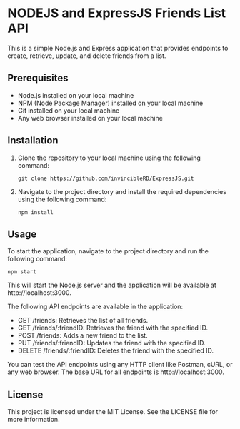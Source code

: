 # NODEJS and ExpressJS Friends List API

This is a simple Node.js and Express application that provides endpoints to create, retrieve, update, and delete friends from a list.

## Prerequisites

- Node.js installed on your local machine
- NPM (Node Package Manager) installed on your local machine
- Git installed on your local machine
- Any web browser installed on your local machine

## Installation

1. Clone the repository to your local machine using the following command:

    ```
    git clone https://github.com/invincibleRD/ExpressJS.git
    ```

2. Navigate to the project directory and install the required dependencies using the following command:

    ```
    npm install
    ```

## Usage

To start the application, navigate to the project directory and run the following command:

    
    npm start
    
    

This will start the Node.js server and the application will be available at http://localhost:3000.

The following API endpoints are available in the application:

- GET /friends: Retrieves the list of all friends.
- GET /friends/:friendID: Retrieves the friend with the specified ID.
- POST /friends: Adds a new friend to the list.
- PUT /friends/:friendID: Updates the friend with the specified ID.
- DELETE /friends/:friendID: Deletes the friend with the specified ID.

You can test the API endpoints using any HTTP client like Postman, cURL, or any web browser. The base URL for all endpoints is http://localhost:3000.

## License

This project is licensed under the MIT License. See the LICENSE file for more information.
